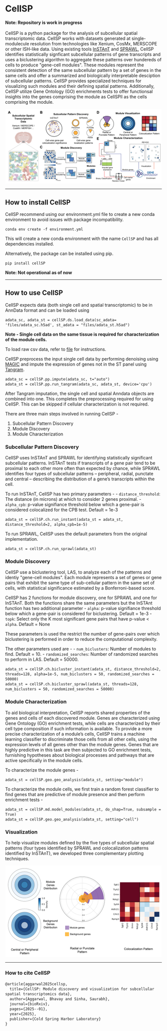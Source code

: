 # CellSP
__Note: Repository is work in progress__
<br>
<br>
CellSP is a python package for the analysis of subcellular spatial transcriptomic data. CellSP works with datasets generated at single-modulecule resolution from technologies like Xenium, CosMx, MERSCOPE or other ISH-like data. Using existing tools [InSTAnT](https://github.com/bhavaygg/InSTAnT) and [SPRAWL](https://github.com/salzman-lab/SPRAWL/), CellSP identifies statistically signficant subcellular patterns of gene transcripts and uses a biclustering algorithm to aggregate these patterns over hundereds of cells to produce "gene-cell modules". These modules represent the consistent detection of the same subcellular pattern by a set of genes in the same cells and offer a summarized and biologically interpretable desciption of subcellular patterns. CellSP provides specialized techniques for visualizing such modules and their defining spatial patterns. Additionally, CellSP utilize Gene Ontology (GO) enrichments tests to offer functionsal insights into the genes comprising the module as CellSPll as the cells comprising the module.

![CellSP_overview](https://github.com/bhavaygg/CellSP/blob/main/figures/Overview.png)

***

## How to install CellSP

CellSP recommend using our environment.yml file to create a new conda environment to avoid issues with package incompatibility.

```
conda env create -f environment.yml
```
This will create a new conda environment with the name `CellSP` and has all dependencies installed. 

Alternatively, the package can be installed using pip.

```
pip install cellSP
```

__Note: Not operational as of now__

***
## How to use CellSP

CellSP expects data (both single cell and spatial transcriptomic) to be in AnnData format and can be loaded using 

```
adata_sc, adata_st = cellSP.ds.load_data(sc_adata= 'files/adata_sc.h5ad', st_adata = "files/adata_st.h5ad")
```

**Note - Single cell data on the same tissue is required for characterization of the module cells.**

To load raw csv data, refer to [file]() for instructions.

CellSP preprocess the input single cell data by performing denoising using [MAGIC](https://github.com/KrishnaswamyLab/MAGIC) and impute the expression of genes not in the ST panel using [Tangram](https://github.com/broadinstitute/Tangram/). 

```
adata_sc = cellSP.pp.impute(adata_sc, t="auto")
adata_st = cellSP.pp.run_tangram(adata_sc, adata_st, device='cpu')
```

After Tangram imputation, the single cell and spatial Anndata objects are combined into one. This completes the preprocessing required for using CellSP. This can be skipped if cellular characterization is not required.

There are three main steps involved in running CellSP - 
1.  Subcellular Pattern Discovery
2.  Module Discovery
3.  Module Characterization

### Subcellular Pattern Discovery

CellSP uses InSTAnT and SPRAWL for identifying statistically significant subcellular patterns. InSTAnT tests if transcripts of a gene pair tend to be proximal to each other more often than expected by chance, while SPRAWL identifies four types of subcellular patterns – peripheral, radial, punctate and central – describing the distribution of a gene’s transcripts within the cell. 

To run InSTAnT, CellSP has two primary parameters - 
    - `distance_threshold`: The distance (in microns) at which to consider 2 genes proximal.
    - `alpha_cpb`: p-value signifiance threshold below which a gene-pair is considered colocalized for the CPB test. Default = 1e-3

```
adata_st = cellSP.ch.run_instant(adata_st = adata_st, distance_threshold=2, alpha_cpb=1e-5)
```

To run SPRAWL, CellSP uses the default parameters from the original implementation.

```
adata_st = cellSP.ch.run_sprawl(adata_st)
```

### Module Discovery

CellSP use a biclustering tool, LAS, to analyze each of the patterns and identiy "gene-cell modules". Each module represents a set of genes or gene pairs that exhibit the same type of sub-cellular pattern in the same set of cells, with statistical significance estimated by a Bonferroni-based score.

CellSP has 2 functions for module discovery, one for SPRAWL and one for InSTAnT. Both the functions share the same parameters but the InSTAnt function has two additional parameter 
    - `alpha`: p-value signifiance threshold below which a gene-pair is considered for biclustering. Default = 1e-3
    - `topk`: Select only the K most significant gene pairs that have p-value < `alpha`. Default = None

These parameters is used the restrict the number of gene-pairs over which biclustering is performed in order to reduce the computational complexity. 

The other parameters used are - 
    - `num_biclusters`: Number of modules to find. Default = 10.
    - `randomized_searches`: Number of randomized searches to perform in LAS. Default = 50000.

```
adata_st = cellSP.ch.bicluster_instant(adata_st, distance_threshold=2, threads=128, alpha=1e-5, num_biclusters = 50, randomized_searches = 50000)
adata_st = cellSP.ch.bicluster_sprawl(adata_st, threads=128, num_biclusters = 50, randomized_searches = 50000)
```

### Module Characterization

To aid biological interpretation, CellSP reports shared properties of the genes and cells of each discovered module. Genes are characterized using Gene Ontology (GO) enrichment tests, while cells are characterized by their cell type composition if such information is available. To provide a more precise characterization of a module’s cells, CellSP trains a machine learning classifier to discriminate those cells from all other cells, using the expression levels of all genes other than the module genes. Genes that are highly predictive in this task are then subjected to GO enrichment tests, furnishing hypotheses about biological processes and pathways that are active specifically in the module cells.

To characterize the module genes -

```
adata_st = cellSP.geo.geo_analysis(adata_st, setting="module")
```


To characterize the module cells, we first train a random forest classifier to find genes that are predictive of module presence and then perform enrichment tests -  
```
adata_st = cellSP.md.model_modules(adata_st, do_shap=True, subsample = True)
adata_st = cellSP.geo.geo_analysis(adata_st, setting="cell")
```

### Visualization

To help visualize modules defined by the five types of subcellular spatial patterns (four types identified by SPRAWL and colocalization patterns identified by InSTAnT), we developed three complementary plotting techniques.

![CellSP_visualizations](https://github.com/bhavaygg/CellSP/blob/main/figures/CellSP_visualizations.png)

***

### How to cite CellSP

```
@article{aggarwal2025cellsp,
  title={CellSP: Module discovery and visualization for subcellular spatial transcriptomics data},
  author={Aggarwal, Bhavay and Sinha, Saurabh},
  journal={bioRxiv},
  pages={2025--01},
  year={2025},
  publisher={Cold Spring Harbor Laboratory}
}
```
